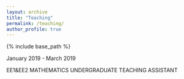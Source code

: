 ```yaml
---
layout: archive
title: "Teaching"
permalink: /teaching/
author_profile: true
---
```


{% include base_path %}

January 2019 - March 2019

EE1&EE2 MATHEMATICS UNDERGRADUATE TEACHING ASSISTANT
